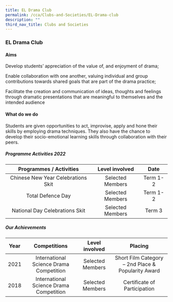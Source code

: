 ```yaml
---
title: EL Drama Club
permalink: /cca/Clubs-and-Societies/EL-Drama-club
description: ""
third_nav_title: Clubs and Societies
---
```

### EL Drama Club

#### Aims

Develop students’ appreciation of the value of, and enjoyment of drama;

Enable collaboration with one another, valuing individual and group contributions towards shared goals that are part of the drama practice;

Facilitate the creation and communication of ideas, thoughts and feelings through dramatic presentations that are meaningful to themselves and the intended audience 

#### What do we do

Students are given opportunities to act, improvise, apply and hone their skills by employing drama techniques. They also have the chance to develop their socio-emotional learning skills through collaboration with their peers.

##### Programme Activities 2022

| Programmes / Activities 	| Level involved 	| Date 	|
|:---:	|:---:	|:---:	|
| Chinese New Year Celebrations Skit 	| Selected Members 	| Term 1-2 	|
| Total Defence Day 	| Selected Members 	| Term 1-2 	|
| National Day Celebrations Skit 	| Selected Members 	| Term 3 	|

##### Our Achievements

| Year 	| Competitions 	| Level involved 	| Placing 	|
|:---:	|:---:	|:---:	|:---:	|
| 2021 	| International Science Drama Competition 	| Selected Members 	| Short Film Category – 2nd Place & Popularity Award 	|
|  2018 	|  International Science Drama Competition 	| Selected Members  	| Certificate of Participation 	|



